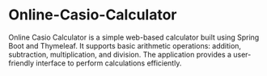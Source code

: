 # Online-Casio-Calculator

Online Casio Calculator is a simple web-based calculator built using Spring Boot and Thymeleaf. It supports basic arithmetic operations: addition, subtraction, multiplication, and division. The application provides a user-friendly interface to perform calculations efficiently.
